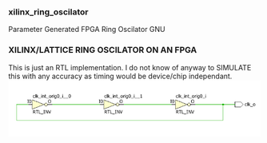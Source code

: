 ### xilinx_ring_oscilator
Parameter Generated FPGA Ring Oscilator GNU
### XILINX/LATTICE RING OSCILATOR ON AN FPGA 
This is just an RTL implementation. I do not know of anyway to SIMULATE this with any accuracy as timing would be device/chip independant.
![alt text](/IMAGES/SCREENSHOTS/RTL_ELABORATED_SCREEN_3_NOT.png)